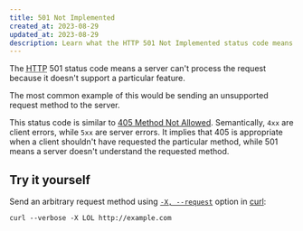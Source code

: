 ```yaml
---
title: 501 Not Implemented
created_at: 2023-08-29
updated_at: 2023-08-29
description: Learn what the HTTP 501 Not Implemented status code means and how it differs from 405 Method Not Allowed.
---
```


The <abbr title="Hypertext Transfer Protocol">HTTP</abbr> 501 status code means a server can't process the request because it doesn't support a particular feature.

The most common example of this would be sending an unsupported request method to the server.

This status code is similar to [405 Method Not Allowed](405-method-not-allowed.html). Semantically, `4xx` are client errors, while `5xx` are server errors. It implies that 405 is appropriate when a client shouldn't have requested the particular method, while 501 means a server doesn't understand the requested method.

## Try it yourself

Send an arbitrary request method using <a href="https://curl.se/docs/manpage.html#-X" target="_blank" rel="noopener">`-X, --request`</a> option in <a href="https://curl.se/" target="_blank" rel="noopener">curl</a>:

    curl --verbose -X LOL http://example.com

